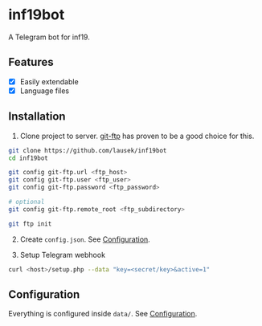 # inf19bot

A Telegram bot for inf19.

## Features

- [X] Easily extendable
- [X] Language files

## Installation

1. Clone project to server. [git-ftp](https://github.com/git-ftp/git-ftp) has proven to be a good choice for this.

``` bash
git clone https://github.com/lausek/inf19bot
cd inf19bot

git config git-ftp.url <ftp_host>
git config git-ftp.user <ftp_user>
git config git-ftp.password <ftp_password>

# optional
git config git-ftp.remote_root <ftp_subdirectory>

git ftp init
```

2. Create `config.json`. See [Configuration](./data/README.md).

3. Setup Telegram webhook

``` bash
curl <host>/setup.php --data "key=<secret/key>&active=1"
```

## Configuration

Everything is configured inside `data/`. See [Configuration](./data/README.md).
